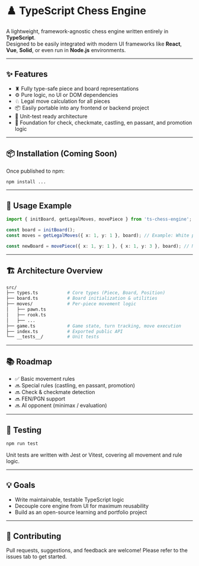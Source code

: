 # ♟️ TypeScript Chess Engine

A lightweight, framework-agnostic chess engine written entirely in **TypeScript**.  
Designed to be easily integrated with modern UI frameworks like **React**, **Vue**, **Solid**, or even run in **Node.js** environments.

---

## ✨ Features

- ♜ Fully type-safe piece and board representations
- ⚙️ Pure logic, no UI or DOM dependencies
- ♘ Legal move calculation for all pieces
- 📦 Easily portable into any frontend or backend project
- 🧪 Unit-test ready architecture
- 🧠 Foundation for check, checkmate, castling, en passant, and promotion logic

---

## 📦 Installation (Coming Soon)

Once published to npm:

```bash
npm install ...
```

---

## 🧰 Usage Example
```typescript
import { initBoard, getLegalMoves, movePiece } from 'ts-chess-engine';

const board = initBoard();
const moves = getLegalMoves({ x: 1, y: 1 }, board); // Example: White pawn at b2

const newBoard = movePiece({ x: 1, y: 1 }, { x: 1, y: 3 }, board); // Move pawn to b4
```

---

## 🏗️ Architecture Overview
```bash
src/
├── types.ts           # Core types (Piece, Board, Position)
├── board.ts           # Board initialization & utilities
├── moves/             # Per-piece movement logic
│   ├── pawn.ts
│   ├── rook.ts
│   ├── ...
├── game.ts            # Game state, turn tracking, move execution
├── index.ts           # Exported public API
└── __tests__/         # Unit tests
```

---

 ## 📚 Roadmap

- ✅ Basic movement rules
- 🔜 Special rules (castling, en passant, promotion)
- 🔜 Check & checkmate detection
- 🔜 FEN/PGN support
- 🔜 AI opponent (minimax / evaluation)

---

## 🧪 Testing
```bash
npm run test
```
Unit tests are written with Jest or Vitest, covering all movement and rule logic.

---

## 💡 Goals
- Write maintainable, testable TypeScript logic
- Decouple core engine from UI for maximum reusability
- Build as an open-source learning and portfolio project

---

## 🤝 Contributing
Pull requests, suggestions, and feedback are welcome!
Please refer to the issues tab to get started.


